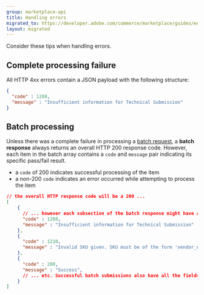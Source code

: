 ```yaml
---
group: marketplace-api
title: Handling errors
migrated_to: https://developer.adobe.com/commerce/marketplace/guides/eqp/v1/handling-errors/
layout: migrated
---
```


Consider these tips when handling errors.

## Complete processing failure

All HTTP 4xx errors contain a JSON payload with the following structure:

```json
{
  "code" : 1208,
  "message" : "Insufficient information for Technical Submission"
}
```

## Batch processing

Unless there was a complete failure in processing a [batch request](rest-api.html#batch), a **batch response** always returns an overall HTTP 200 response code.  However, each item in the batch array contains a `code` and `message` pair indicating its specific pass/fail result.

-  a `code` of 200 indicates successful processing of the item
-  a non-200 `code` indicates an error occurred while attempting to process the item

```json
// the overall HTTP response code will be a 200 ...
[
    {
      // ... however each subsection of the batch response might have a non-200 error code
      "code" : 1208,
      "message" : "Insufficient information for Technical Submission"
    },
    {
      "code" : 1210,
      "message" : "Invalid SKU given. SKU must be of the form 'vendor_name/package_name'"
    },
    {
      "code" : 200,
      "message" : "Success",
      // ... etc. Successful batch submissions also have all the fields from a successful result.
    }
]
```
